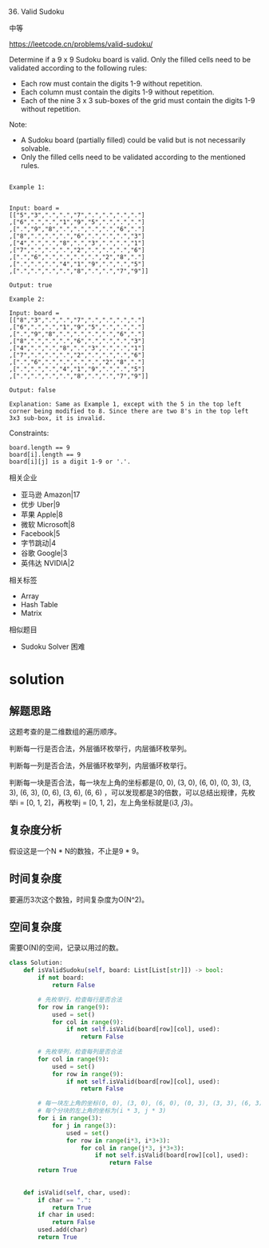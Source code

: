 36. Valid Sudoku

中等

https://leetcode.cn/problems/valid-sudoku/


Determine if a 9 x 9 Sudoku board is valid. Only the filled cells need to be validated according to the following rules:

- Each row must contain the digits 1-9 without repetition.
- Each column must contain the digits 1-9 without repetition.
- Each of the nine 3 x 3 sub-boxes of the grid must contain the digits 1-9 without repetition.

Note:

- A Sudoku board (partially filled) could be valid but is not necessarily solvable.
- Only the filled cells need to be validated according to the mentioned rules.
 
```

Example 1:


Input: board = 
[["5","3",".",".","7",".",".",".","."]
,["6",".",".","1","9","5",".",".","."]
,[".","9","8",".",".",".",".","6","."]
,["8",".",".",".","6",".",".",".","3"]
,["4",".",".","8",".","3",".",".","1"]
,["7",".",".",".","2",".",".",".","6"]
,[".","6",".",".",".",".","2","8","."]
,[".",".",".","4","1","9",".",".","5"]
,[".",".",".",".","8",".",".","7","9"]]

Output: true

Example 2:

Input: board = 
[["8","3",".",".","7",".",".",".","."]
,["6",".",".","1","9","5",".",".","."]
,[".","9","8",".",".",".",".","6","."]
,["8",".",".",".","6",".",".",".","3"]
,["4",".",".","8",".","3",".",".","1"]
,["7",".",".",".","2",".",".",".","6"]
,[".","6",".",".",".",".","2","8","."]
,[".",".",".","4","1","9",".",".","5"]
,[".",".",".",".","8",".",".","7","9"]]

Output: false

Explanation: Same as Example 1, except with the 5 in the top left corner being modified to 8. Since there are two 8's in the top left 3x3 sub-box, it is invalid.
``` 

Constraints:
```
board.length == 9
board[i].length == 9
board[i][j] is a digit 1-9 or '.'.
```

相关企业

- 亚马逊 Amazon|17
- 优步 Uber|9
- 苹果 Apple|8
- 微软 Microsoft|8
- Facebook|5
- 字节跳动|4
- 谷歌 Google|3
- 英伟达 NVIDIA|2

相关标签
- Array
- Hash Table
- Matrix

相似题目
- Sudoku Solver
困难

#  solution

## 解题思路
这题考查的是二维数组的遍历顺序。

判断每一行是否合法，外层循环枚举行，内层循环枚举列。

判断每一列是否合法，外层循环枚举列，内层循环枚举行。

判断每一块是否合法，每一块左上角的坐标都是(0, 0), (3, 0), (6, 0), (0, 3), (3, 3), (6, 3), (0, 6), (3, 6), (6, 6) ，可以发现都是3的倍数，可以总结出规律，先枚举i = [0, 1, 2]，再枚举j = [0, 1, 2]，左上角坐标就是(i*3, j*3)。


## 复杂度分析
假设这是一个N * N的数独，不止是9 * 9。

## 时间复杂度

要遍历3次这个数独，时间复杂度为O(N^2)。

## 空间复杂度

需要O(N)的空间，记录以用过的数。

```py
class Solution:
    def isValidSudoku(self, board: List[List[str]]) -> bool:
        if not board:
            return False

        # 先枚举行，检查每行是否合法
        for row in range(9):
            used = set()
            for col in range(9):
                if not self.isValid(board[row][col], used):
                    return False
        
        # 先枚举列，检查每列是否合法
        for col in range(9):
            used = set()
            for row in range(9):
                if not self.isValid(board[row][col], used):
                    return False

        # 每一块左上角的坐标(0, 0), (3, 0), (6, 0), (0, 3), (3, 3), (6, 3), (0, 6), (3, 6), (6, 6) 
        # 每个分块的左上角的坐标为(i * 3, j * 3)
        for i in range(3):
            for j in range(3):
                used = set()
                for row in range(i*3, i*3+3):
                    for col in range(j*3, j*3+3):
                        if not self.isValid(board[row][col], used):
                            return False
        return True
        
        
    def isValid(self, char, used):
        if char == ".":
            return True
        if char in used:
            return False
        used.add(char)
        return True
```